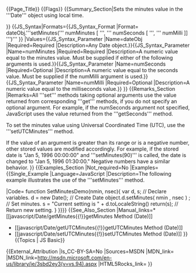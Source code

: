 {{Page_Title}}
{{Flags}}
{{Summary_Section|Sets the minutes value in the '''Date''' object using local time.

}}
{{JS_Syntax|Formats={{JS_Syntax_Format
|Format= dateObj.'''setMinutes(''' numMinutes [ ''', ''' numSeconds [ ''', ''' numMilli ]] ''')''' }}
|Values={{JS_Syntax_Parameter
|Name=dateObj
|Required=Required
|Description=Any Date object.}}{{JS_Syntax_Parameter
|Name=numMinutes
|Required=Required
|Description=A numeric value equal to the minutes value. Must be supplied if either of the following arguments is used.}}{{JS_Syntax_Parameter
|Name=numSeconds
|Required=Optional
|Description=A numeric value equal to the seconds value. Must be supplied if the numMilli argument is used.}}{{JS_Syntax_Parameter
|Name=numMilli
|Required=Optional
|Description=A numeric value equal to the milliseconds value.}}
}}
{{Remarks_Section
|Remarks=All '''set''' methods taking optional arguments use the value returned from corresponding '''get''' methods, if you do not specify an optional argument. For example, if the numSeconds argument not specified, JavaScript uses the value returned from the '''getSeconds''' method.

To set the minutes value using Universal Coordinated Time (UTC), use the '''setUTCMinutes''' method.

If the value of an argument is greater than its range or is a negative number, other stored values are modified accordingly. For example, if the stored date is "Jan 5, 1996 00:00:00" and '''setMinutes(90)''' is called, the date is changed to "Jan 5, 1996 01:30:00." Negative numbers have a similar behavior.
}}
{{Examples_Section
|Not_required=No
|Examples={{Single_Example
|Language=JavaScript
|Description=The following example illustrates the use of the '''setMinutes''' method.

|Code= function SetMinutesDemo(nmin, nsec){
    var d, s;                     // Declare variables.
    d = new Date();               // Create Date object.d.setMinutes( nmin , nsec ) ;     // Set minutes.
    s = "Current setting is " + d.toLocaleString() 
    return(s);                    // Return new setting.
 }
}}}}
{{See_Also_Section
|Manual_links=* [[javascript/Date/getMinutes{{!}}getMinutes Method (Date)]]
* [[javascript/Date/getUTCMinutes{{!}}getUTCMinutes Method (Date)]]
* [[javascript/Date/setUTCMinutes{{!}}setUTCMinutes Method (Date)]]
}}
{{Topics | JS Basic}}

{{External_Attribution
|Is_CC-BY-SA=No
|Sources=MSDN
|MDN_link=
|MSDN_link=http://msdn.microsoft.com/en-us/library/ie/3sbd2ey3(v=vs.94).aspx
|HTML5Rocks_link=
}}